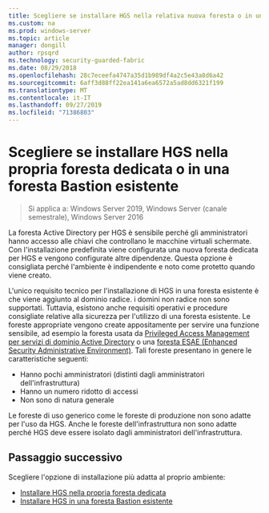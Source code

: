 ```yaml
---
title: Scegliere se installare HGS nella relativa nuova foresta o in una foresta Bastion esistente
ms.custom: na
ms.prod: windows-server
ms.topic: article
manager: dongill
author: rpsqrd
ms.technology: security-guarded-fabric
ms.date: 08/29/2018
ms.openlocfilehash: 28c7eceefa4747a35d1b989df4a2c5e43a8d6a42
ms.sourcegitcommit: 6aff3d88ff22ea141a6ea6572a5ad8dd6321f199
ms.translationtype: MT
ms.contentlocale: it-IT
ms.lasthandoff: 09/27/2019
ms.locfileid: "71386803"
---
```

# <a name="choose-whether-to-install-hgs-in-its-own-dedicated-forest-or-in-an-existing-bastion-forest"></a>Scegliere se installare HGS nella propria foresta dedicata o in una foresta Bastion esistente

>Si applica a: Windows Server 2019, Windows Server (canale semestrale), Windows Server 2016


La foresta Active Directory per HGS è sensibile perché gli amministratori hanno accesso alle chiavi che controllano le macchine virtuali schermate. Con l'installazione predefinita viene configurata una nuova foresta dedicata per HGS e vengono configurate altre dipendenze. Questa opzione è consigliata perché l'ambiente è indipendente e noto come protetto quando viene creato. 

L'unico requisito tecnico per l'installazione di HGS in una foresta esistente è che viene aggiunto al dominio radice. i domini non radice non sono supportati. Tuttavia, esistono anche requisiti operativi e procedure consigliate relative alla sicurezza per l'utilizzo di una foresta esistente. Le foreste appropriate vengono create appositamente per servire una funzione sensibile, ad esempio la foresta usata da [Privileged Access Management per servizi di dominio Active Directory](https://docs.microsoft.com/microsoft-identity-manager/pam/privileged-identity-management-for-active-directory-domain-services) o una [foresta ESAE (Enhanced Security Administrative Environment)](https://technet.microsoft.com/windows-server-docs/security/securing-privileged-access/securing-privileged-access-reference-material#ESAE_BM). Tali foreste presentano in genere le caratteristiche seguenti:

- Hanno pochi amministratori (distinti dagli amministratori dell'infrastruttura)
- Hanno un numero ridotto di accessi
- Non sono di natura generale 

Le foreste di uso generico come le foreste di produzione non sono adatte per l'uso da HGS. Anche le foreste dell'infrastruttura non sono adatte perché HGS deve essere isolato dagli amministratori dell'infrastruttura.

## <a name="next-step"></a>Passaggio successivo

Scegliere l'opzione di installazione più adatta al proprio ambiente:

- [Installare HGS nella propria foresta dedicata](guarded-fabric-install-hgs-default.md)
- [Installare HGS in una foresta Bastion esistente](guarded-fabric-install-hgs-in-a-bastion-forest.md)


